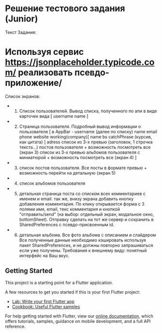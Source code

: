 # Решение тестового задания (Junior)

Текст Задания:

# Используя сервис https://jsonplaceholder.typicode.com/ реализовать псевдо-приложение/
Список экранов:
- 1. Список пользователей. Вывод списка, полученного по апи в виде карточек вида 
  [
    username
    name
  ]
- 2. Страница пользователя. Подробный вывод информации о пользователе
  [
    в AppBar - username
    (далее по списку)
    name
    email
    phone
    website
    working(company)[
      name
      bs
      catchPhrase (курсив, как цитата)
    ]
    adress
    список из 3-х превью (заголовок, 1 строчка текста...) постов пользователя + возможность посмотреть все (экран 3)
    список из 3-х превью альбомов пользователя с миниатюрой + возможность посмотреть все (экран 4)
  ]
- 3. список постов пользователя. Все посты в формате превью + возможность перейти на детальную (экран 5)
- 4. список альбомов пользователя
- 5. детальная страница поста со списком всех комментариев c именем и email. так же, внизу экрана добавить кнопку добавления комментария. По клику открывается форма с 3 полями имя, email, текс комментария и кнопкой "отправить/send" (на выбор: отдельный экран, модальное окно, bottomSheet). Отправку сделать на тот же сервер и сохранить в SharedPreferences с псевдо-присвоенным id.
- 6. детальная альбома. Все фото альбома с описанием и слайдером
Все полученные данные необходимо кэшировать используя пакет SharedPreferences, и не должны повторно запрашиваться если уже получены.
Требования к внешнему виду: понятный интерфейс на Ваш вкус.


## Getting Started

This project is a starting point for a Flutter application.

A few resources to get you started if this is your first Flutter project:

- [Lab: Write your first Flutter app](https://flutter.dev/docs/get-started/codelab)
- [Cookbook: Useful Flutter samples](https://flutter.dev/docs/cookbook)

For help getting started with Flutter, view our
[online documentation](https://flutter.dev/docs), which offers tutorials,
samples, guidance on mobile development, and a full API reference.
